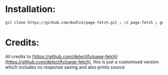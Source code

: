 # Installation:


```bash
git clone https://github.com/0xdln1/page-fetch.git ; cd page-fetch ; go build . ; sudo mv page-fetch /usr/local/bin ; cd .. ; rm -rf page-fetch
```


# Credits:

All credits to [https://github.com/detectify/page-fetch](https://github.com/detectify/page-fetch), this is just a customised version which includes no response saving and also prints source

